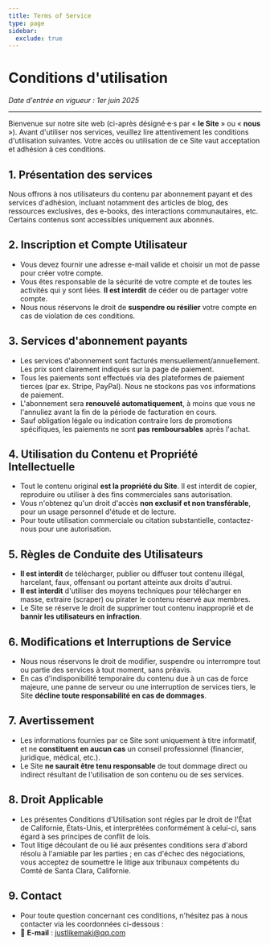 ```yaml
---
title: Terms of Service
type: page
sidebar:
  exclude: true
---
```

# Conditions d'utilisation

*Date d'entrée en vigueur : 1er juin 2025*

---

Bienvenue sur notre site web (ci-après désigné·e·s par « **le Site** » ou « **nous** »). Avant d'utiliser nos services, veuillez lire attentivement les conditions d'utilisation suivantes. Votre accès ou utilisation de ce Site vaut acceptation et adhésion à ces conditions.

## 1. Présentation des services
Nous offrons à nos utilisateurs du contenu par abonnement payant et des services d'adhésion, incluant notamment des articles de blog, des ressources exclusives, des e-books, des interactions communautaires, etc. Certains contenus sont accessibles uniquement aux abonnés.

## 2. Inscription et Compte Utilisateur
- Vous devez fournir une adresse e-mail valide et choisir un mot de passe pour créer votre compte.
- Vous êtes responsable de la sécurité de votre compte et de toutes les activités qui y sont liées. **Il est interdit** de céder ou de partager votre compte.
- Nous nous réservons le droit de **suspendre ou résilier** votre compte en cas de violation de ces conditions.

## 3. Services d'abonnement payants
- Les services d'abonnement sont facturés mensuellement/annuellement. Les prix sont clairement indiqués sur la page de paiement.
- Tous les paiements sont effectués via des plateformes de paiement tierces (par ex. Stripe, PayPal). Nous ne stockons pas vos informations de paiement.
- L'abonnement sera **renouvelé automatiquement**, à moins que vous ne l'annuliez avant la fin de la période de facturation en cours.
- Sauf obligation légale ou indication contraire lors de promotions spécifiques, les paiements ne sont **pas remboursables** après l'achat.

## 4. Utilisation du Contenu et Propriété Intellectuelle
- Tout le contenu original **est la propriété du Site**. Il est interdit de copier, reproduire ou utiliser à des fins commerciales sans autorisation.
- Vous n'obtenez qu'un droit d'accès **non exclusif et non transférable**, pour un usage personnel d'étude et de lecture.
- Pour toute utilisation commerciale ou citation substantielle, contactez-nous pour une autorisation.

## 5. Règles de Conduite des Utilisateurs
- **Il est interdit** de télécharger, publier ou diffuser tout contenu illégal, harcelant, faux, offensant ou portant atteinte aux droits d'autrui.
- **Il est interdit** d'utiliser des moyens techniques pour télécharger en masse, extraire (scraper) ou pirater le contenu réservé aux membres.
- Le Site se réserve le droit de supprimer tout contenu inapproprié et de **bannir les utilisateurs en infraction**.

## 6. Modifications et Interruptions de Service
- Nous nous réservons le droit de modifier, suspendre ou interrompre tout ou partie des services à tout moment, sans préavis.
- En cas d'indisponibilité temporaire du contenu due à un cas de force majeure, une panne de serveur ou une interruption de services tiers, le Site **décline toute responsabilité en cas de dommages**.

## 7. Avertissement
- Les informations fournies par ce Site sont uniquement à titre informatif, et ne **constituent en aucun cas** un conseil professionnel (financier, juridique, médical, etc.).
- Le Site **ne saurait être tenu responsable** de tout dommage direct ou indirect résultant de l'utilisation de son contenu ou de ses services.

## 8. Droit Applicable
- Les présentes Conditions d'Utilisation sont régies par le droit de l'État de Californie, États-Unis, et interprétées conformément à celui-ci, sans égard à ses principes de conflit de lois.
- Tout litige découlant de ou lié aux présentes conditions sera d'abord résolu à l'amiable par les parties ; en cas d'échec des négociations, vous acceptez de soumettre le litige aux tribunaux compétents du Comté de Santa Clara, Californie.

## 9. Contact
- Pour toute question concernant ces conditions, n'hésitez pas à nous contacter via les coordonnées ci-dessous :
- 📧 **E-mail** : [justlikemaki@qq.com](mailto:justlikemaki@qq.com)